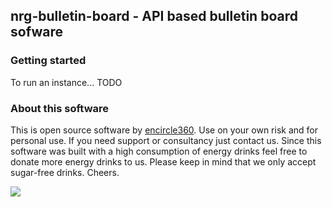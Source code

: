 ## nrg-bulletin-board - API based bulletin board sofware

### Getting started
To run an instance... TODO

### About this software
This is open source software by [encircle360](https://encircle360.com).
Use on your own risk and for personal use. If you need support or consultancy just contact us.
Since this software was built with a high consumption of energy drinks feel free to donate more energy drinks to us.
Please keep in mind that we only accept sugar-free drinks.
Cheers. 

![](nrg-consumption-encircle360.jpg)
